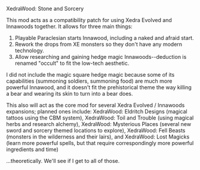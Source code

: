 XedraWood: Stone and Sorcery

This mod acts as a compatibility patch for using Xedra Evolved and Innawoods together. It allows for three main things:

1) Playable Paraclesian starts Innawood, including a naked and afraid start.
2) Rework the drops from XE monsters so they don't have any modern technology.
3) Allow researching and gaining hedge magic Innawoods--deduction is renamed "occult" to fit the low-tech aesthetic.

I did not include the magic square hedge magic because some of its capabilities (summoning soldiers, summoning food) are much more powerful Innawood, and it doesn't fit the prehistorical theme the way killing a bear and wearing its skin to turn into a bear does.

This also will act as the core mod for several Xedra Evolved / Innawoods expansions; planned ones include: XedraWood: Eldritch Designs (magical tattoos using the CBM system), XedraWood: Toil and Trouble (using magical herbs and research alchemy), XedraWood: Mysterious Places (several new sword and sorcery themed locations to explore), XedraWood: Fell Beasts (monsters in the wilderness and their lairs), and XedraWood: Lost Magicks (learn more powerful spells, but that require correspondingly more powerful ingredients and time)

...theoretically.  We'll see if I get to all of those.
